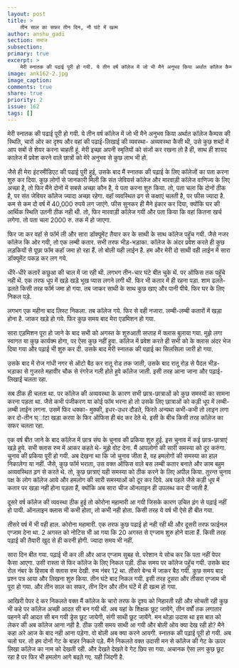 ```yaml
---
layout: post
title: >
    तीन साल का सफर तीन दिन, नौ घंटे में खत्म
author: anshu_gadi
section: समाज
subsection:
primary: true
excerpt: >
    मेरी स्नातक की पढाई पूरी हो गयी. ये तीन वर्ष कॉलेज में जो भी मैने अनुभव किया अर्थात कॉलेज कैम्पस की स्थिति, चारों ओर का दृश्य और वहां की पढाई-लिखाई की व्यवस्था- अव्यवस्था कैसी थी, उसे कुछ शब्दों में आप सबों से शेयर करना चाहती हूं.
image: ank162-2.jpg
image_caption: 
comments: true
share: true
priority: 2
issue: 162
tags: []
---
```


मेरी स्नातक की पढाई पूरी हो गयी. ये तीन वर्ष कॉलेज में जो भी मैने अनुभव किया अर्थात कॉलेज कैम्पस की स्थिति, चारों ओर का दृश्य और वहां की पढाई-लिखाई की व्यवस्था- अव्यवस्था कैसी थी, उसे कुछ शब्दों में आप सबों से शेयर करना चाहती हूं. मेरी इच्छा अपनी स्मृतियों को संजों कर रखना तो है ही, साथ ही शायद कालेज में प्रवेश करने वाले छात्रों को मेरे अनुभव से कुछ लाभ भी हो.

जैसे ही मेरा इंटरमीडिएट की पढाई पुरी हुई, उसके बाद मैं स्नातक की पढ़ाई के लिए कॉलेजों का पता करना शुरु कर दिया. कुछ लोगों से जानकारी मिली कि संत जेवियर्स कॉलेज और मारवाड़ी कॉलेज वाणिज्य के लिए अच्छा है, तो फिर मैंने दोनों में सबसे अच्छा कौन है, ये पता करना शुरु किया. तो, पता चला कि दोनों ठीक है, पर संत जेवियर कॉलेज ज्यादा अच्छा रहेगा. वहॉ व्यवस्थित ढग से कक्षाएं चलती है, पर फीस ज्यादा है. कम से कम दो वर्ष में 40,000 रुपये लग जाएंगे. फीस सुनकर ही मैने इंकार कर दिया, क्योंकि घर की आर्थिक  स्थिति उतनी ठीक नही थी. तो, फिर मारवाड़ी कॉलेज गयी और पता किया कि वहां कितना खर्च लगेगा. तो पता चला 2000 रु. तक में हो जाएगा.

फिर जा कर वहॉ से फॉर्म ली और सारा डॉक्यूमेंट तैयार कर के साथी के साथ कॉलेज पहुॅच गयी. जैसे नजर कॉलेज कि ओर गयी, तो एक लम्बी कतार. सभी तरफ भीड़-भड़ाका. कॉलेज के अंदर प्रवेश करते ही कुछ लड़कियों से पूछा फॉम कहॉ जमा हो रहा हैं. तो बोली यही लाईन है. हम और मेरी दो साथी वही लाईन में सारा डॉक्यूमेंट पकड़ कर लग गये.

धीरे-धीरे कतारें कछुआ की चाल में जा रही थी. लगभग तीन-चार घंटे बीत चुके थें. पर ऑफिस तक पहूॅचे नही थें. एक तरफ धूप में खड़े खड़े भूख प्यास लगने लगी थी. फिर भी कतार में ही रहना पड़ा. शाम ढलते- ढलते किसी तरह फॉर्म जमा हो गया. तब जाकर साथी के साथ कुछ खाए और पानी पीये. फिर घर के लिए निकल पड़े.

लगभग एक महीना बाद लिस्ट निकला. तब कॉलेज गये. फिर से वही नजारा. लम्बी-लम्बी कतारों में खड़ा होना है. जाकर खड़े हो गये. फिर कुछ समय बाद मेरा एडमिशन हो गया.

सारा एड़मिशन पूरा हो जाने के बाद सभी को अगस्त के शुरुआती सप्ताह में क्लास बुलाया गया. मुझे लगा स्वागत या कुछ कार्यक्म होगा, पर ऐसा कुछ नहीं हुवा. कॉलेज में प्रवेश करते ही सभी को के क्लास अंदर भेज दिया गया और पढ़ाई भी शुरु कर दी. उसके बाद मेरी स्नातक की पढ़ाई का सिलसिला जारी हो गया.  

उसके बाद में रोज गांधी नगर से ऑटो बैठ कर रातू रोड तक जाती, उसके बाद रातू रोड़ से पैदल भीड़-भड़ाका से गुजरते महावीर चौक से रंगरेज गली होते हुवे कॉलेज जाती. इसी तरह आना जाना और पढ़ाई-लिखाई चलता रहा.

सब ठीक ही चलता था. पर कॉलेज की अव्यवस्था के कारण सभी छात्र-छात्राओं को कुछ समस्यों का सामना करना पड़ता था. जैसे कभी पंजीकरण या कोई फॉम भरना हो तो उसके लिए छात्राओं को कड़ी धूप में लम्बी-लम्बी लाईन लगना. उसमें फिर धक्का- मुक्की, इधर-उधर दौडते, फिरते अन्यथा कभी-कभी तो लाइन लगा कर दो-तीन घ्ांटा खड़ा करवा के फिर ऑफिस ही बंद कर देते थे. इसी के बीच किसी तरह कॉलेज का सफर चलता रहा.

एक वर्ष बीत जाने के बाद कॉलेज में छात्र संघ के चुनाव की प्रकिया शुरु हुई. इस चुनाव में कई छात्र-छात्राएं खडे़ हुये. सभी क्लास रुम में आकर कहते थे- मुझे वोट देना. मैं आपलोगो की सारी समस्या को दूर करुंगा. चुनाव की प्रकिया पूरी हो गयी. अब देखना था कि जो चुनाव जीता है, वह हमलोगों की समस्या का हाल निकालेगा या नहीं. जैसे, कुछ फॉर्म भराता, उस वक्त ऑफिस वाले बस लम्बी कतार बनाते और काम बहुम अव्यवस्थित ढ़ग से करते थे. तो, कुछ छात्राएं यही समस्या को ठीक करने के लिए अपील किया. तुरन्त चुनाव पक्ष के लोग कॉलेज आये और हमलोग की सारी समस्याओं को दूर कर दिये. अब पहले जैसे कड़ी धूप में कतार पर खड़ा नही होना पड़ता हैं, क्योंकि अब सारा चीज ऑनलाइन ही उपलब्ध कर दी जाती हैं.

दूसरे वर्ष कॉलेज की व्यवस्था ठीक हुई तो कोरोना महामारी आ गयी जिसके कारण उचित ढ़ंग से पढ़ाई नहीं हो पायी. ऑनलाइन क्लास भी कभी होता, तो कभी नही होता. किसी तरह ये वर्ष भी ऐसे ही बीत गया.

तीसरे वर्ष में भी वही हाल. कोरोना महामारी. एक तरफ कुछ पढाई हो नही रही थी और दूसरी तरफ फाईनल एग्जाम देना था. 2 अगस्त को नोटिस भी आ गया कि 20 अगस्त से एग्जाम शुरु होने वाला हैं. किसी तरह पढ़ाई की तैयारी खुद से ही करनी होगी. ज्यादा समय भी नहीं.

सारा दिन बीत गया. पढ़ाई भी कर ली और आज एग्जाम सुबह से. परेशान ये सोच कर कि पता नहीं पेपर कैसा आएगा. उसी रास्ता से फिर कॉलेज के लिए निकल पड़ी. ठीक समय पर कॉलेज पहुॅच गयी. उसके बाद रोल नंबर के हिसाब से क्लास रुम देखी. रुम नंबर 12 था. तीसरे बेन्च में जाकर बैठ गयी. कुछ समय बाद प्रश्न पत्र आया और लिखना शुरु किया. तीन घंटे बाद निकल गयी. इसी तरह दूसरा और तीसरा एग्जाम भी पूरा हो गया. और तीन  साल का सफर, तीन दिन और तीन घंटें में ही खत्म हो गया.

आखिरी पेपर दे कर निकलते वक्त मैं कॉलेज के चारो तरफ के दृश्य को निहारती रही और सोचती रही कुछ भी कहे पर कॉलेज अच्छी आदत सी बन गयी थी. अब यहां के शिक्षक छूट जायेंगे, तीन वर्षों तक लगातार पहनने की आदत सी बन गयी ड्रेस छूट जायेगी, संगी साथी छूट जायेंगे. मन थोड़ा उदास था इस बात को लेकर की अब कॉलेज आना नही है. ठीक उसी समय साथी आ गयी और बोली ओय क्या देख रही हो? मैने कहा अरे आज के बाद नही आना पड़ेगा. वो बोली अब क्या करने आयगी. स्नातक की पढ़ाई पूरी हो गयी. अब चलो घर. तो हम दोनों गेट के बाहर निकले पड़े. मैंने निकलते वक्त  उदासी मन से कॉलेज की गेट के ऊपर लिखा कॉलेज का नाम को देखती रही.  और देखते देखते वे गेट छिप सा गया. अचानक ऐसा लग कुछ छूट रहा है पर फिर भी हमलोग आगे बढते़ गए. यही जिंदगी है.
